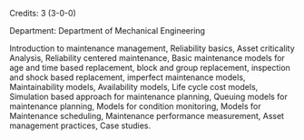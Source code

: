 Credits: 3 (3-0-0)

Department: Department of Mechanical Engineering

Introduction to maintenance management, Reliability basics, Asset criticality Analysis, Reliability centered maintenance, Basic maintenance models for age and time based replacement, block and group replacement, inspection and shock based replacement, imperfect maintenance models, Maintainability models, Availability models, Life cycle cost models, Simulation based approach for maintenance planning, Queuing models for maintenance planning, Models for condition monitoring, Models for Maintenance scheduling, Maintenance performance measurement, Asset management practices, Case studies.